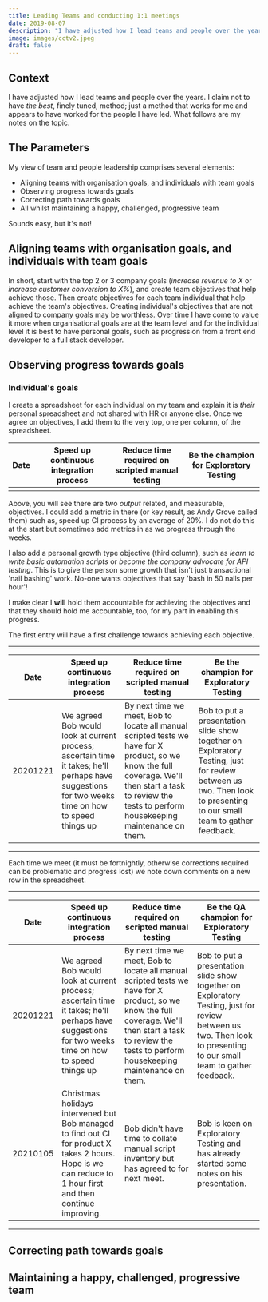 ```yaml
---
title: Leading Teams and conducting 1:1 meetings
date: 2019-08-07
description: "I have adjusted how I lead teams and people over the years. I claim not to have *the best*, finely tuned, method; just a method that works for me and appears to have worked for the people I have led. What follows are my notes on the topic."
image: images/cctv2.jpeg
draft: false
---
```

## Context
I have adjusted how I lead teams and people over the years. I claim not to have *the best*, finely tuned, method; just a method that works for me and appears to have worked for the people I have led. What follows are my notes on the topic.

## The Parameters
My view of team and people leadership comprises several elements:
- Aligning teams with organisation goals, and individuals with team goals
- Observing progress towards goals
- Correcting path towards goals
- All whilst maintaining a happy, challenged, progressive team

Sounds easy, but it's not!

## Aligning teams with organisation goals, and individuals with team goals

In short, start with the top 2 or 3 company goals (*increase revenue to X* or *increase customer conversion to X%*), and create team objectives that help achieve those. Then create objectives for each team individual that help achieve the team's objectives.
Creating individual's objectives that are not aligned to company goals may be worthless.
Over time I have come to value it more when organisational goals are at the team level and for the individual level it is best to have personal goals, such as progression from a front end developer to a full stack developer.

## Observing progress towards goals
### Individual's goals
I create a spreadsheet for each individual on my team and explain it is *their* personal spreadsheet and not shared with HR or anyone else. 
Once we agree on objectives, I add them to the very top, one per column, of the spreadsheet.



| Date | Speed up continuous integration process | Reduce time required on scripted manual testing | Be the champion for Exploratory Testing |
|:----:|:-----------------------------------:|:----------------------------------------------:|:---------------------------------------:|
|      |                                         |                                                 |                                            |


Above, you will see there are two *output* related, and measurable, objectives. I could add a metric in there (or key result, as Andy Grove called them) such as, speed up CI process by an average of 20%. I do not do this at the start but sometimes add metrics in as we progress through the weeks.

I also add a personal growth type objective (third column), such as *learn to write basic automation scripts* or *become the company advocate for API testing*. This is to give the person some growth that isn't just transactional 'nail bashing' work. No-one wants objectives that say 'bash in 50 nails per hour'!

I make clear I **will** hold them accountable for achieving the objectives and that they should hold me accountable, too, for my part in enabling this progress. 

The first entry will have a first challenge towards achieving each objective. 

--- 

| Date | Speed up continuous integration process | Reduce time required on scripted manual testing | Be the champion for Exploratory Testing |
| ---- | --------------------------------------- | ----------------------------------------------- | ------------------------------------------ |
|   20201221   |            We agreed Bob would look at current process; ascertain time it takes; he'll perhaps have suggestions for two weeks time on how to speed things up                             | By next time we meet, Bob to locate all manual scripted tests we have for X product, so we know the full coverage. We'll then start a task to review the tests to perform housekeeping maintenance on them.                                                | Bob to put a presentation slide show together on Exploratory Testing, just for review between us two. Then look to presenting to our small team to gather feedback.                                           |

---



Each time we meet (it must be fortnightly, otherwise corrections required can be problematic and progress lost) we note down comments on a new row in the spreadsheet. 



---
| Date | Speed up continuous integration process | Reduce time required on scripted manual testing | Be the QA champion for Exploratory Testing |
| ---- | --------------------------------------- | ----------------------------------------------- | ------------------------------------------ |
| 20201221 | We agreed Bob would look at current process; ascertain time it takes; he'll perhaps have suggestions for two weeks time on how to speed things up | By next time we meet, Bob to locate all manual scripted tests we have for X product, so we know the full coverage. We'll then start a task to review the tests to perform housekeeping maintenance on them. | Bob to put a presentation slide show together on Exploratory Testing, just for review between us two. Then look to presenting to our small team to gather feedback. |
| 20210105     | Christmas holidays intervened but Bob managed to find out CI for product X takes 2 hours. Hope is we can reduce to 1 hour first and then continue improving.                                        | Bob didn't have time to collate manual script inventory but has agreed to for next meet.                                                | Bob is keen on Exploratory Testing and has already started some notes on his presentation.                                           |
---


## Correcting path towards goals


## Maintaining a happy, challenged, progressive team


